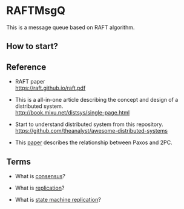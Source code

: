# RAFTMsgQ
This is a message queue based on RAFT algorithm.

## How to start? ##

## Reference ##
- RAFT paper  
https://raft.github.io/raft.pdf

- This is a all-in-one article describing the concept and design of a distributed system.  
http://book.mixu.net/distsys/single-page.html

- Start to understand distributed system from this repository.  
https://github.com/theanalyst/awesome-distributed-systems

- This [paper](https://www.microsoft.com/en-us/research/publication/consensus-on-transaction-commit/?from=http%3A%2F%2Fresearch.microsoft.com%2Fpubs%2F64636%2Ftr-2003-96.pdf) describes the relationship between Paxos and 2PC.

## Terms ##
- What is [consensus](https://en.wikipedia.org/wiki/Consensus_(computer_science))?

- What is [replication](https://en.wikipedia.org/wiki/Replication_(computing)#Replication_models_in_distributed_systems)?

- What is [state machine replication](https://en.wikipedia.org/wiki/State_machine_replication#Ordering_Inputs)?